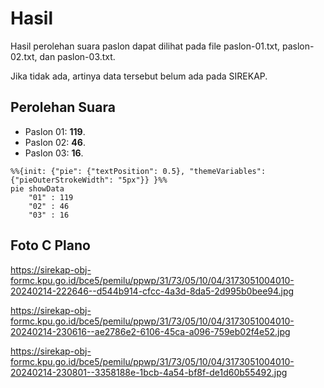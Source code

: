 # Hasil

Hasil perolehan suara paslon dapat dilihat pada file paslon-01.txt, paslon-02.txt, dan paslon-03.txt.

Jika tidak ada, artinya data tersebut belum ada pada SIREKAP.

## Perolehan Suara

 * Paslon 01: **119**.
 * Paslon 02: **46**.
 * Paslon 03: **16**.

```mermaid
%%{init: {"pie": {"textPosition": 0.5}, "themeVariables": {"pieOuterStrokeWidth": "5px"}} }%%
pie showData
    "01" : 119
    "02" : 46
    "03" : 16
```
## Foto C Plano

https://sirekap-obj-formc.kpu.go.id/bce5/pemilu/ppwp/31/73/05/10/04/3173051004010-20240214-222646--d544b914-cfcc-4a3d-8da5-2d995b0bee94.jpg

https://sirekap-obj-formc.kpu.go.id/bce5/pemilu/ppwp/31/73/05/10/04/3173051004010-20240214-230616--ae2786e2-6106-45ca-a096-759eb02f4e52.jpg

https://sirekap-obj-formc.kpu.go.id/bce5/pemilu/ppwp/31/73/05/10/04/3173051004010-20240214-230801--3358188e-1bcb-4a54-bf8f-de1d60b55492.jpg
